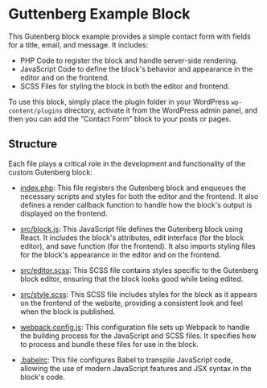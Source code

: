 # Guttenberg Example Block

This Gutenberg block example provides a simple contact form with fields for a title, email, and message. It includes:

- PHP Code to register the block and handle server-side rendering.
- JavaScript Code to define the block's behavior and appearance in the editor and on the frontend.
- SCSS Files for styling the block in both the editor and frontend.

To use this block, simply place the plugin folder in your WordPress `wp-content/plugins` directory, activate it from the WordPress admin panel, and then you can add the "Contact Form" block to your posts or pages.

## Structure

Each file plays a critical role in the development and functionality of the custom Gutenberg block:

- [index.php](index.php): This file registers the Gutenberg block and enqueues the necessary scripts and styles for both the editor and the frontend. It also defines a render callback function to handle how the block's output is displayed on the frontend.

- [src/block.js](src/block.js): This JavaScript file defines the Gutenberg block using React. It includes the block's attributes, edit interface (for the block editor), and save function (for the frontend). It also imports styling files for the block's appearance in the editor and on the frontend.

- [src/editor.scss](src/editor.scss): This SCSS file contains styles specific to the Gutenberg block editor, ensuring that the block looks good while being edited.

- [src/style.scss](src/style.scss): This SCSS file includes styles for the block as it appears on the frontend of the website, providing a consistent look and feel when the block is published.

- [webpack.config.js](webpack.config.js): This configuration file sets up Webpack to handle the building process for the JavaScript and SCSS files. It specifies how to process and bundle these files for use in the block.

- [.babelrc](.babelrc): This file configures Babel to transpile JavaScript code, allowing the use of modern JavaScript features and JSX syntax in the block's code.